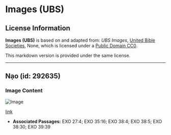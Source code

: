 # Images (UBS)

## License Information

**Images (UBS)** is based on and adapted from: _UBS Images_, [United Bible Societies](https://unitedbiblesocieties.org/), None, which is licensed under a [Public Domain CC0](https://creativecommons.org/public-domain/cc0/).

This markdown version is provided under the same license.



--------------------------------

## Nạo (id: 292635)

### Image Content

![Image](https://cdn.aquifer.bible/aquifer-content/resources/Media/WEB-0446_grating.jpg)

[link](https://cdn.aquifer.bible/aquifer-content/resources/Media/WEB-0446_grating.jpg)

* **Associated Passages:** EXO 27:4; EXO 35:16; EXO 38:4; EXO 38:5; EXO 38:30; EXO 39:39

